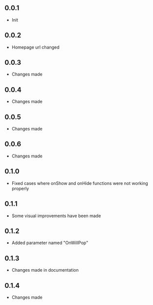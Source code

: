 ## 0.0.1

* Init

## 0.0.2

* Homepage url changed

## 0.0.3

* Changes made

## 0.0.4

* Changes made

## 0.0.5

* Changes made

## 0.0.6

* Changes made

## 0.1.0

* Fixed cases where onShow and onHide functions were not working properly

## 0.1.1

* Some visual improvements have been made

## 0.1.2

* Added parameter named "OnWillPop"

## 0.1.3

* Changes made in documentation

## 0.1.4

* Changes made

